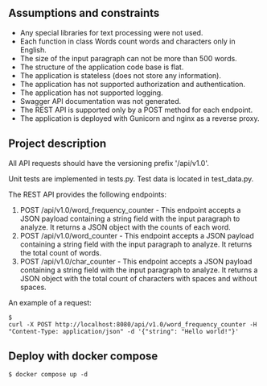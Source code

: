 ## Assumptions and constraints
- Any special libraries for text processing were not used.
- Each function in class Words count words and characters only in English. 
- The size of the input paragraph can not be more than 500 words. 
- The structure of the application code base is flat.
- The application is stateless (does not store any information).
- The application has not supported authorization and authentication.
- The application has not supported logging.
- Swagger API documentation was not generated.
- The REST API is supported only by a POST method for each endpoint.
- The application is deployed with Gunicorn and nginx as a reverse proxy.

## Project description
All API requests should have the versioning prefix '/api/v1.0'.

Unit tests are implemented in tests.py. Test data is located in test_data.py.

The REST API provides the following endpoints:
1. POST /api/v1.0/word_frequency_counter - This endpoint accepts a JSON payload containing a string field with the input paragraph to analyze. It returns a JSON object with the counts of each word.
2. POST /api/v1.0/word_counter - This endpoint accepts a JSON payload containing a string field with the input paragraph to analyze. It returns the total count of words.
3. POST /api/v1.0/char_counter - This endpoint accepts a JSON payload containing a string field with the input paragraph to analyze. It returns a JSON object with the total count of characters with spaces and without spaces.

An example of a request:
```
$ 
curl -X POST http://localhost:8080/api/v1.0/word_frequency_counter -H "Content-Type: application/json" -d '{"string": "Hello world!"}'
```

## Deploy with docker compose
```
$ docker compose up -d
```